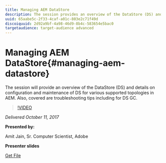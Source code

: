 ```yaml
---
title: Managing AEM DataStore
description: The session provides an overview of the DataStore (DS) and details on configuration and maintenance of DS for various supported topologies in AEM. Also, covered are troubleshooting tips including for DS GC. 
uuid: 65aabe5c-2f33-4caf-a01c-803e2c71f49d
discoiquuid: 2d92a9bf-4a98-46d9-8b4c-583654e5bac0
targetaudience: target-audience advanced
---
```


# Managing AEM DataStore{#managing-aem-datastore}

The session will provide an overview of the DataStore (DS) and details on configuration and maintenance of DS for various supported topologies in AEM. Also, covered are troubleshooting tips including for DS GC. 

>[!VIDEO](https://video.tv.adobe.com/v/20422/?quality=9)

*Delivered October 11, 2017*

**Presented by:**

Amit Jain, Sr. Computer Scientist, Adobe

**Presenter slides**

[Get File](assets/managing-aem-datastoreoct17.pdf)
<!--
[Get back to the Overview](https://helpx.adobe.com/experience-manager/kt/eseminars/gems/aem-index.html)
-->
